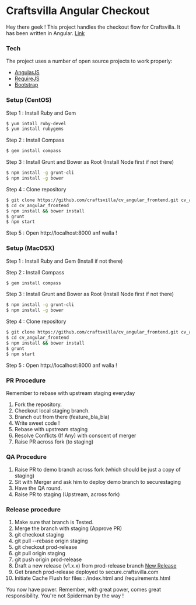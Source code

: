 # Craftsvilla Angular Checkout

Hey there geek ! This project handles the checkout flow for Craftsvilla. It has been written in Angular.
[Link]

### Tech

The project uses a number of open source projects to work properly:

* [AngularJS]
* [RequireJS]
* [Bootstrap]

### Setup (CentOS)

Step 1 : Install Ruby and Gem

```sh
$ yum intall ruby-devel
$ yum install rubygems
```
Step 2 : Install Compass

```sh
$ gem install compass
```

Step 3 : Install Grunt and Bower as Root (Install Node first if not there)

```sh
$ npm install -g grunt-cli
$ npm install -g bower
```

Step 4 : Clone repository

```sh
$ git clone https://github.com/craftsvilla/cv_angular_frontend.git cv_angular_frontend
$ cd cv_angular_frontend
$ npm install && bower install
$ grunt
$ npm start
```

Step 5 : Open http://localhost:8000 anf walla !


### Setup (MacOSX)

Step 1 : Install Ruby and Gem (Install if not there)

Step 2 : Install Compass

```sh
$ gem install compass
```

Step 3 : Install Grunt and Bower as Root (Install Node first if not there)

```sh
$ npm install -g grunt-cli
$ npm install -g bower
```

Step 4 : Clone repository

```sh
$ git clone https://github.com/craftsvilla/cv_angular_frontend.git cv_angular_frontend
$ cd cv_angular_frontend
$ npm install && bower install
$ grunt
$ npm start
```

Step 5 : Open http://localhost:8000 anf walla !


### PR Procedure

Remember to rebase with upstream staging everyday

1. Fork the repository.
2. Checkout local staging branch.
3. Branch out from there (feature_bla_bla)
4. Write sweet code !
5. Rebase with upstream staging
6. Resolve Conflicts (If Any) with conscent of merger
7. Raise PR across fork (to staging)

### QA Procedure

1. Raise PR to demo branch across fork (which should be just a copy of staging)
2. Sit with Merger and ask him to deploy demo branch to securestaging
3. Have the QA round.
4. Raise PR to staging (Upstream, across fork)

### Release procedure

1. Make sure that branch is Tested.
2. Merge the branch with staging (Approve PR)
3. git checkout staging
4. git pull --rebase origin staging
5. git checkout prod-release
6. git pull origin staging
7. git push origin prod-release
8. Draft a new release (v1.x.x) from prod-release branch [New Release]
9. Get branch prod-release deployed to secure.craftsvilla.com
10. Initiate Cache Flush for files : /index.html and /requirements.html

You now have power. Remember, with great power, comes great responsibility. You're not Spiderman by the way !

[//]: # (These are reference links used in the body of this note and get stripped out when the markdown processor does its job. There is no need to format nicely because it shouldn't be seen. Thanks SO - http://stackoverflow.com/questions/4823468/store-comments-in-markdown-syntax)

   [New Release]: https://github.com/craftsvilla/cv_angular_frontend/releases/new
   [Link]: https://secure.craftsvilla.com/
   [AngularJS]: https://angularjs.org/
   [RequireJS]: http://requirejs.org/
   [Bootstrap]: http://getbootstrap.com/

